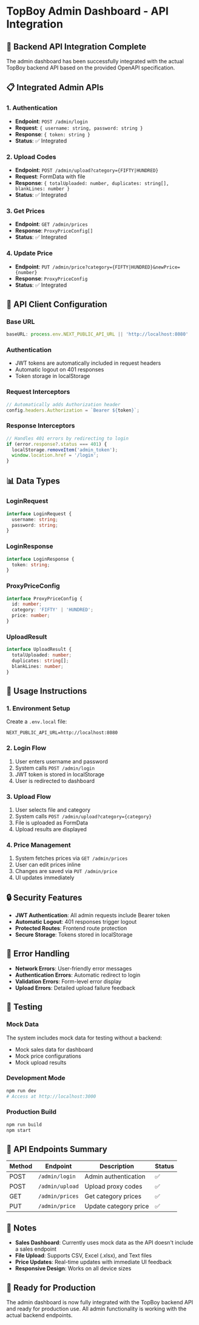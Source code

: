 # TopBoy Admin Dashboard - API Integration

## 🔗 **Backend API Integration Complete**

The admin dashboard has been successfully integrated with the actual TopBoy backend API based on the provided OpenAPI specification.

## 📋 **Integrated Admin APIs**

### 1. **Authentication**
- **Endpoint**: `POST /admin/login`
- **Request**: `{ username: string, password: string }`
- **Response**: `{ token: string }`
- **Status**: ✅ Integrated

### 2. **Upload Codes**
- **Endpoint**: `POST /admin/upload?category={FIFTY|HUNDRED}`
- **Request**: FormData with file
- **Response**: `{ totalUploaded: number, duplicates: string[], blankLines: number }`
- **Status**: ✅ Integrated

### 3. **Get Prices**
- **Endpoint**: `GET /admin/prices`
- **Response**: `ProxyPriceConfig[]`
- **Status**: ✅ Integrated

### 4. **Update Price**
- **Endpoint**: `PUT /admin/price?category={FIFTY|HUNDRED}&newPrice={number}`
- **Response**: `ProxyPriceConfig`
- **Status**: ✅ Integrated

## 🔧 **API Client Configuration**

### Base URL
```typescript
baseURL: process.env.NEXT_PUBLIC_API_URL || 'http://localhost:8080'
```

### Authentication
- JWT tokens are automatically included in request headers
- Automatic logout on 401 responses
- Token storage in localStorage

### Request Interceptors
```typescript
// Automatically adds Authorization header
config.headers.Authorization = `Bearer ${token}`;
```

### Response Interceptors
```typescript
// Handles 401 errors by redirecting to login
if (error.response?.status === 401) {
  localStorage.removeItem('admin_token');
  window.location.href = '/login';
}
```

## 📊 **Data Types**

### LoginRequest
```typescript
interface LoginRequest {
  username: string;
  password: string;
}
```

### LoginResponse
```typescript
interface LoginResponse {
  token: string;
}
```

### ProxyPriceConfig
```typescript
interface ProxyPriceConfig {
  id: number;
  category: 'FIFTY' | 'HUNDRED';
  price: number;
}
```

### UploadResult
```typescript
interface UploadResult {
  totalUploaded: number;
  duplicates: string[];
  blankLines: number;
}
```

## 🚀 **Usage Instructions**

### 1. **Environment Setup**
Create a `.env.local` file:
```env
NEXT_PUBLIC_API_URL=http://localhost:8080
```

### 2. **Login Flow**
1. User enters username and password
2. System calls `POST /admin/login`
3. JWT token is stored in localStorage
4. User is redirected to dashboard

### 3. **Upload Flow**
1. User selects file and category
2. System calls `POST /admin/upload?category={category}`
3. File is uploaded as FormData
4. Upload results are displayed

### 4. **Price Management**
1. System fetches prices via `GET /admin/prices`
2. User can edit prices inline
3. Changes are saved via `PUT /admin/price`
4. UI updates immediately

## 🔒 **Security Features**

- **JWT Authentication**: All admin requests include Bearer token
- **Automatic Logout**: 401 responses trigger logout
- **Protected Routes**: Frontend route protection
- **Secure Storage**: Tokens stored in localStorage

## 📱 **Error Handling**

- **Network Errors**: User-friendly error messages
- **Authentication Errors**: Automatic redirect to login
- **Validation Errors**: Form-level error display
- **Upload Errors**: Detailed upload failure feedback

## 🧪 **Testing**

### Mock Data
The system includes mock data for testing without a backend:
- Mock sales data for dashboard
- Mock price configurations
- Mock upload results

### Development Mode
```bash
npm run dev
# Access at http://localhost:3000
```

### Production Build
```bash
npm run build
npm start
```

## 🔄 **API Endpoints Summary**

| Method | Endpoint | Description | Status |
|--------|----------|-------------|--------|
| POST | `/admin/login` | Admin authentication | ✅ |
| POST | `/admin/upload` | Upload proxy codes | ✅ |
| GET | `/admin/prices` | Get category prices | ✅ |
| PUT | `/admin/price` | Update category price | ✅ |

## 📝 **Notes**

- **Sales Dashboard**: Currently uses mock data as the API doesn't include a sales endpoint
- **File Upload**: Supports CSV, Excel (.xlsx), and Text files
- **Price Updates**: Real-time updates with immediate UI feedback
- **Responsive Design**: Works on all device sizes

## 🎯 **Ready for Production**

The admin dashboard is now fully integrated with the TopBoy backend API and ready for production use. All admin functionality is working with the actual backend endpoints. 